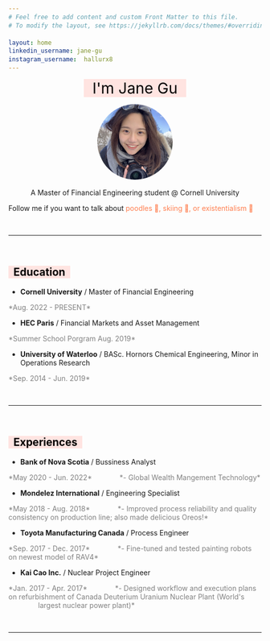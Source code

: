 ```yaml
---
# Feel free to add content and custom Front Matter to this file.
# To modify the layout, see https://jekyllrb.com/docs/themes/#overriding-theme-defaults

layout: home
linkedin_username: jane-gu
instagram_username:  hallurx8
---
```

<p style="text-align: center;">
    <span style="color:grey;font-weight:400;font-size:30px"> 
    <mark style="background-color:#ffe4e1"> &nbsp; I'm Jane Gu &nbsp;</mark>
    </span>
</p>

<p align="center">
<img src="./images/profile-pic.jpg" alt="Pic of me" width="150" height="150" style="border-radius:90%">
</p>

<p style="text-align: center;">
A Master of Financial Engineering student @ Cornell University <br>

Follow me if you want to talk about <span style="color:coral">poodles 🐶, skiing 🗻, or existentialism 📑</span>
</p>

&nbsp;
&nbsp;
&nbsp;

---
&nbsp;

## <mark style="background-color:#ffe4e1"> &nbsp; Education &nbsp; </mark>

- **Cornell University** / Master of Financial Engineering
&nbsp;
<span style="color:grey;font-weight:400;font-size:14px"> 
*Aug. 2022 - PRESENT*
</span>

- **HEC Paris** / Financial Markets and Asset Management
&nbsp;
<span style="color:grey;font-weight:400;font-size:14px"> 
*Summer School Porgram Aug. 2019*
</span>

- **University of Waterloo** / BASc. Hornors Chemical Engineering, Minor in Operations Research &nbsp;&nbsp;&nbsp;&nbsp;&nbsp;&nbsp;
<span style="color:grey;font-weight:400;font-size:14px"> 
*Sep. 2014 - Jun. 2019*
</span>


&nbsp;
&nbsp;
&nbsp;

---
&nbsp;

## <mark style="background-color:#ffe4e1"> &nbsp; Experiences &nbsp; </mark>

- **Bank of Nova Scotia** / Bussiness Analyst
&nbsp;
<span style="color:grey;font-weight:400;font-size:14px"> 
*May 2020 - Jun. 2022*
</span>

<span style="color:grey;font-weight:400;font-size:14px"> 
&nbsp;&nbsp;&nbsp;&nbsp;&nbsp;&nbsp;&nbsp;&nbsp;&nbsp;&nbsp;&nbsp;&nbsp;
*- Global Wealth Mangement Technology*
</span>

- **Mondelez International** / Engineering Specialist
&nbsp;
<span style="color:grey;font-weight:400;font-size:14px"> 
*May 2018 - Aug. 2018*
</span>

<span style="color:grey;font-weight:400;font-size:14px"> 
&nbsp;&nbsp;&nbsp;&nbsp;&nbsp;&nbsp;&nbsp;&nbsp;&nbsp;&nbsp;&nbsp;&nbsp;
*- Improved process reliability and quality consistency on production line; also made delicious Oreos!*
</span>


- **Toyota Manufacturing Canada** / Process Engineer
&nbsp;
<span style="color:grey;font-weight:400;font-size:14px"> 
*Sep. 2017 - Dec. 2017*
</span>

<span style="color:grey;font-weight:400;font-size:14px"> 
&nbsp;&nbsp;&nbsp;&nbsp;&nbsp;&nbsp;&nbsp;&nbsp;&nbsp;&nbsp;&nbsp;&nbsp;
*- Fine-tuned and tested painting robots on newest model of RAV4*
</span>

- **Kai Cao Inc.** / Nuclear Project Engineer
&nbsp;
<span style="color:grey;font-weight:400;font-size:14px"> 
*Jan. 2017 - Apr. 2017*
</span>

<span style="color:grey;font-weight:400;font-size:14px"> 
&nbsp;&nbsp;&nbsp;&nbsp;&nbsp;&nbsp;&nbsp;&nbsp;&nbsp;&nbsp;&nbsp;&nbsp;
*- Designed workflow and execution plans on refurbishment of Canada Deuterium Uranium Nuclear Plant (World's &nbsp;&nbsp;&nbsp;&nbsp;&nbsp;&nbsp;&nbsp;&nbsp;&nbsp;&nbsp;&nbsp;&nbsp;&nbsp;&nbsp;&nbsp;largest nuclear power plant)*
</span>

&nbsp;

---
